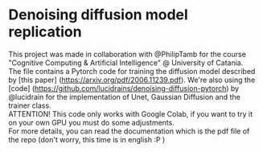 # Denoising diffusion model replication
This project was made in collaboration with @PhilipTamb for the course "Cognitive Computing & Artificial Intelligence" @ University of Catania. <br />
The file contains a Pytorch code for training the diffusion model described by [this paper] (https://arxiv.org/pdf/2006.11239.pdf). We're also using the [code] (https://github.com/lucidrains/denoising-diffusion-pytorch) by @lucidrain for the implementation of Unet, Gaussian Diffusion and the trainer class. <br />
ATTENTION! This code only works with Google Colab, if you want to try it on your own GPU you must do some adjustments. <br />
For more details, you can read the documentation which is the pdf file of the repo (don't worry, this time is in english :P )
